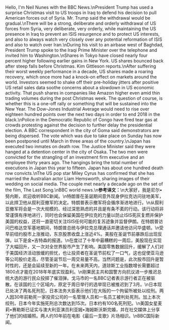 Hello, I'm Neil Nunes with the BBC News.\nPresident Trump has used a surprise Christmas visit to US troops in Iraq to defend his decision to pull American forces out of Syria. Mr. Trump said the withdrawal would be gradual.\nThere will be a strong, deliberate and orderly withdrawal of US forces from Syria, very deliberate, very orderly, while maintaining the US presence in Iraq to prevent an ISIS resurgence and to protect US interests, and also to always watch very closely over any potential reformation of ISIS and also to watch over Iran.\nDuring his visit to an airbase west of Baghdad, President Trump spoke to the Iraqi Prime Minister over the telephone and invited him to Washington.\nShares in Tokyo have closed nearly four percent higher following earlier gains in New York. US shares bounced back after steep falls before Christmas. Kim Gittleson reports.\nAfter suffering their worst weekly performance in a decade, US shares made a roaring recovery, which once more had a knock-on effect on markets around the world. Investors seemed to shake off their pre-holiday jitters after positive US retail sales data soothe concerns about a slowdown in US economic activity. That push shares in companies like Amazon higher even amid thin trading volumes during the post Christmas week. The question of course, is whether this is a one-off rally or something that will be sustained into the New Year. The Dow-Jones Industrial Average would need to rise over eighteen hundred points over the next two days in order to end 2018 in the black.\nPolice in the Democratic Republic of Congo have fired tear gas at crowds protesting against the decision to further delay the presidential election. A BBC correspondent in the city of Goma said demonstrators are being dispersed. The vote which was due to take place on Sunday has now been postponed until March in three areas of the country.\nJapan has executed two inmates on death row. The Justice Minister said they were hanged at a detention center in the city of Osaka. The two men were convicted for the strangling of an investment firm executive and an employee thirty years ago. The hangings bring the total number of executions in Japan this year to fifteen. Japan has about one hundred death row convicts.\nThe US pop star Miley Cyrus has confirmed that she has married the Australian actor Liam Hemsworth, sharing images of their wedding on social media. The couple met nearly a decade ago on the set of the film, The Last Song.\nBBC world news.\n**参考译文：**\n大家好，我是尼尔•努内斯，欢迎收听BBC新闻。\n特朗普在圣诞期间意外现身伊拉克访问驻地美军，以此捍卫他从叙利亚撤军的决定。特朗普表示撤军将会循序渐进地进行。\n从叙利亚撤军将会是一次大规模的、经过深思熟虑的并且是有条不紊的行动。该行动将非常谨慎有序地进行，同时也会保留美国在伊拉克的力量以防止ISIS死灰复燃并保护美国的权益，还将一直密切关注ISIS任何可能的复苏迹象并监督伊朗。在特朗普访问巴格达空军基地期间，特朗普总统与伊拉克总理通话并邀请他访问华盛顿。\n受早前纽约股市上涨推动，东京股票收盘上涨近4%。美股在圣诞节前暴跌后出现反弹。以下是金•吉特森的报道。\n在度过了十年中最糟糕的一周后，美股现在实现了大幅回升，又一次对全世界股市产生了影响。美国零售数据回升，缓解了人们对于美国经济活动放缓的担忧，也让投资者在圣诞节前松了一口气，这也促使亚马逊等公司股价走高，尽管圣诞节后一周交易量不高。当然问题是，此次股市回升是暂时性的，还是会延续至新的一年。在未来两天内，道琼斯工业指数增长需要超过1800点才能在2018年年底实现盈利。\n刚果民主共和国警方向抗议进一步推迟总统大选的游行民众投掷了催泪弹。戈马市的一名BBC记者表示游行者正在被驱散。在该国的三个区域内，原定于周日举行的选举现已被推迟到了3月。\n日本现已处决了两名死刑犯，日本法务大臣表示他们在大阪的一个拘留所被处以绞刑。两人因30年前勒死一家投资公司的一名管理人员和一名员工被判处死刑。加上本次绞刑，日本今年实施死刑总次数达到15次。日本约有100名死刑犯。\n美国女星麦莉•赛勒斯已证实与澳大利亚演员利亚姆•海姆斯沃斯完婚，并在社交媒体上分享了他们的结婚照。两人约10年前在电影《最后一支歌》片场相识。\nBBC国际新闻。
        